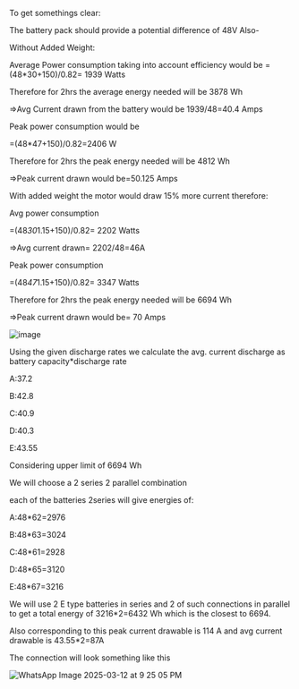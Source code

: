 To get somethings clear:

The battery pack should provide a potential difference of 48V Also-

Without Added Weight:
  
  Average Power consumption taking into account efficiency would be
    =(48*30+150)/0.82= 1939 Watts
    
  Therefore for 2hrs the average energy needed will be 3878 Wh
    
   =>Avg Current drawn from the battery would be 1939/48=40.4 Amps
   
  Peak power consumption would be
  
  =(48*47+150)/0.82=2406 W
  
  Therefore for 2hrs the peak energy needed will be 4812 Wh
  
  =>Peak current drawn would be=50.125 Amps

With added weight the motor would draw 15% more current therefore:
  
  Avg power consumption
    
  =(48*30*1.15+150)/0.82= 2202 Watts
  
  =>Avg current drawn= 2202/48=46A
  
  Peak power consumption
    
  =(48*47*1.15+150)/0.82= 3347 Watts
  
  Therefore for 2hrs the peak energy needed will be 6694 Wh
  
  =>Peak current drawn would be= 70 Amps



![image](https://github.com/user-attachments/assets/0f2263c5-a6aa-4eac-9e3b-1874a05f793b)



Using the given discharge rates we calculate the avg. current discharge as battery capacity*discharge rate

A:37.2

B:42.8

C:40.9

D:40.3

E:43.55


Considering upper limit of 6694 Wh

We will choose a 2 series 2 parallel combination

each of the batteries 2series will give energies of:

A:48*62=2976

B:48*63=3024

C:48*61=2928

D:48*65=3120

E:48*67=3216

We will use 2 E type batteries in series and 2 of such connections in parallel to get a total energy of 3216*2=6432 Wh which is the closest to 6694.

Also corresponding to this peak current drawable is 114 A and avg current drawable is 43.55*2=87A



The connection will look something like this

![WhatsApp Image 2025-03-12 at 9 25 05 PM](https://github.com/user-attachments/assets/a4b3a740-7d3f-41d2-8ef8-df63a2f81618)


